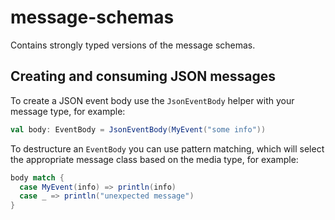 # message-schemas

Contains strongly typed versions of the message schemas.

## Creating and consuming JSON messages

To create a JSON event body use the `JsonEventBody` helper with your message type, for example:

~~~scala
val body: EventBody = JsonEventBody(MyEvent("some info"))
~~~

To destructure an `EventBody` you can use pattern matching, which will select the appropriate message
class based on the media type, for example:

~~~scala
body match {
  case MyEvent(info) => println(info)
  case _ => println("unexpected message")
}
~~~
